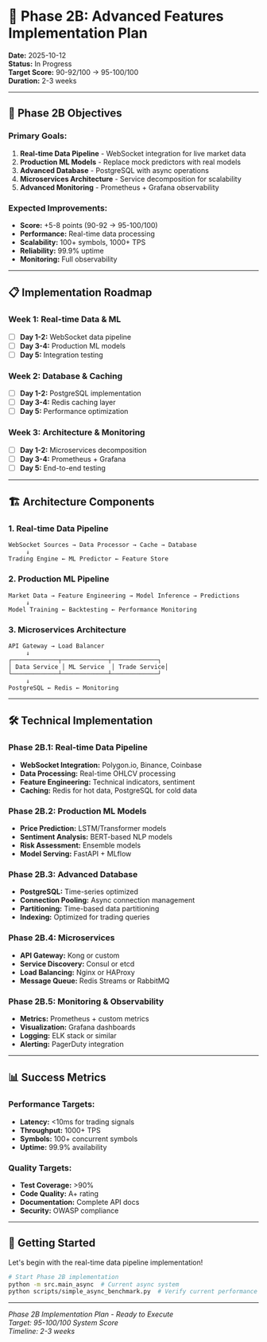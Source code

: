 # 🚀 Phase 2B: Advanced Features Implementation Plan

**Date:** 2025-10-12  
**Status:** In Progress  
**Target Score:** 90-92/100 → 95-100/100  
**Duration:** 2-3 weeks  

---

## 🎯 **Phase 2B Objectives**

### **Primary Goals:**
1. **Real-time Data Pipeline** - WebSocket integration for live market data
2. **Production ML Models** - Replace mock predictors with real models
3. **Advanced Database** - PostgreSQL with async operations
4. **Microservices Architecture** - Service decomposition for scalability
5. **Advanced Monitoring** - Prometheus + Grafana observability

### **Expected Improvements:**
- **Score:** +5-8 points (90-92 → 95-100/100)
- **Performance:** Real-time data processing
- **Scalability:** 100+ symbols, 1000+ TPS
- **Reliability:** 99.9% uptime
- **Monitoring:** Full observability

---

## 📋 **Implementation Roadmap**

### **Week 1: Real-time Data & ML**
- [ ] **Day 1-2:** WebSocket data pipeline
- [ ] **Day 3-4:** Production ML models
- [ ] **Day 5:** Integration testing

### **Week 2: Database & Caching**
- [ ] **Day 1-2:** PostgreSQL implementation
- [ ] **Day 3-4:** Redis caching layer
- [ ] **Day 5:** Performance optimization

### **Week 3: Architecture & Monitoring**
- [ ] **Day 1-2:** Microservices decomposition
- [ ] **Day 3-4:** Prometheus + Grafana
- [ ] **Day 5:** End-to-end testing

---

## 🏗️ **Architecture Components**

### **1. Real-time Data Pipeline**
```
WebSocket Sources → Data Processor → Cache → Database
     ↓
Trading Engine ← ML Predictor ← Feature Store
```

### **2. Production ML Pipeline**
```
Market Data → Feature Engineering → Model Inference → Predictions
     ↓
Model Training ← Backtesting ← Performance Monitoring
```

### **3. Microservices Architecture**
```
API Gateway → Load Balancer
     ↓
┌─────────────┬─────────────┬─────────────┐
│ Data Service │ ML Service  │ Trade Service│
└─────────────┴─────────────┴─────────────┘
     ↓
PostgreSQL ← Redis ← Monitoring
```

---

## 🛠️ **Technical Implementation**

### **Phase 2B.1: Real-time Data Pipeline**
- **WebSocket Integration:** Polygon.io, Binance, Coinbase
- **Data Processing:** Real-time OHLCV processing
- **Feature Engineering:** Technical indicators, sentiment
- **Caching:** Redis for hot data, PostgreSQL for cold data

### **Phase 2B.2: Production ML Models**
- **Price Prediction:** LSTM/Transformer models
- **Sentiment Analysis:** BERT-based NLP models
- **Risk Assessment:** Ensemble models
- **Model Serving:** FastAPI + MLflow

### **Phase 2B.3: Advanced Database**
- **PostgreSQL:** Time-series optimized
- **Connection Pooling:** Async connection management
- **Partitioning:** Time-based data partitioning
- **Indexing:** Optimized for trading queries

### **Phase 2B.4: Microservices**
- **API Gateway:** Kong or custom
- **Service Discovery:** Consul or etcd
- **Load Balancing:** Nginx or HAProxy
- **Message Queue:** Redis Streams or RabbitMQ

### **Phase 2B.5: Monitoring & Observability**
- **Metrics:** Prometheus + custom metrics
- **Visualization:** Grafana dashboards
- **Logging:** ELK stack or similar
- **Alerting:** PagerDuty integration

---

## 📊 **Success Metrics**

### **Performance Targets:**
- **Latency:** <10ms for trading signals
- **Throughput:** 1000+ TPS
- **Symbols:** 100+ concurrent symbols
- **Uptime:** 99.9% availability

### **Quality Targets:**
- **Test Coverage:** >90%
- **Code Quality:** A+ rating
- **Documentation:** Complete API docs
- **Security:** OWASP compliance

---

## 🚀 **Getting Started**

Let's begin with the real-time data pipeline implementation!

```bash
# Start Phase 2B implementation
python -m src.main_async  # Current async system
python scripts/simple_async_benchmark.py  # Verify current performance
```

---

*Phase 2B Implementation Plan - Ready to Execute*  
*Target: 95-100/100 System Score*  
*Timeline: 2-3 weeks*